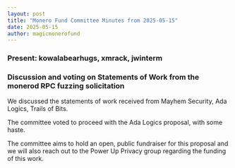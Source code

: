 ```yaml
---
layout: post
title: "Monero Fund Committee Minutes from 2025-05-15"
date: 2025-05-15
author: magicmonerofund
---
```


### Present: kowalabearhugs, xmrack, jwinterm

### Discussion and voting on Statements of Work from the monerod RPC fuzzing solicitation

We discussed the statements of work received from Mayhem Security, Ada Logics, Trails of Bits. 

The committee voted to proceed with the Ada Logics proposal, with some haste. 

The committee aims to hold an open, public fundraiser for this proposal and we will also
reach out to the Power Up Privacy group regarding the funding of this work. 